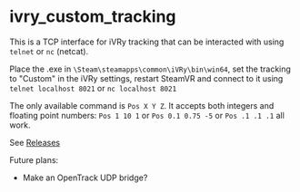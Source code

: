# ivry_custom_tracking
 This is a TCP interface for iVRy tracking that can be interacted with using `telnet` or `nc` (netcat).

Place the .exe in `\Steam\steamapps\common\iVRy\bin\win64`, set the tracking to "Custom" in the iVRy settings, restart SteamVR and connect to it using `telnet localhost 8021` or `nc localhost 8021`

The only available command is `Pos X Y Z`. It accepts both integers and floating point numbers: `Pos 1 10 1` or `Pos 0.1 0.75 -5` or `Pos .1 .1 .1` all work.

See [Releases](https://github.com/AXKuhta/ivry_custom_tracking/releases)

Future plans:
- Make an OpenTrack UDP bridge?
